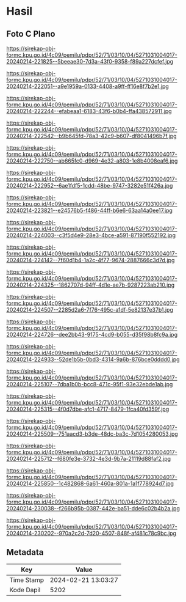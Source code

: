 # Hasil

## Foto C Plano

https://sirekap-obj-formc.kpu.go.id/4c09/pemilu/pdpr/52/71/03/10/04/5271031004017-20240214-221825--5beeae30-7d3a-43f0-9358-f89a227dcfef.jpg

https://sirekap-obj-formc.kpu.go.id/4c09/pemilu/pdpr/52/71/03/10/04/5271031004017-20240214-222051--a9e1959a-0133-4408-a9ff-ff16e8f7b2e1.jpg

https://sirekap-obj-formc.kpu.go.id/4c09/pemilu/pdpr/52/71/03/10/04/5271031004017-20240214-222244--efabeaa1-6183-43f6-b0b4-ffa438572911.jpg

https://sirekap-obj-formc.kpu.go.id/4c09/pemilu/pdpr/52/71/03/10/04/5271031004017-20240214-222542--b9b645fd-78a3-42c9-b607-df8041496b7f.jpg

https://sirekap-obj-formc.kpu.go.id/4c09/pemilu/pdpr/52/71/03/10/04/5271031004017-20240214-222750--ab665fc0-d969-4e32-a803-1e8b4008eaf6.jpg

https://sirekap-obj-formc.kpu.go.id/4c09/pemilu/pdpr/52/71/03/10/04/5271031004017-20240214-222952--6ae1fdf5-1cdd-48be-9747-3282e51f426a.jpg

https://sirekap-obj-formc.kpu.go.id/4c09/pemilu/pdpr/52/71/03/10/04/5271031004017-20240214-223821--e24576b5-f486-44ff-b6e6-63aa14a0ee17.jpg

https://sirekap-obj-formc.kpu.go.id/4c09/pemilu/pdpr/52/71/03/10/04/5271031004017-20240214-224003--c3f5d4e9-28e3-4bce-a591-87190f552192.jpg

https://sirekap-obj-formc.kpu.go.id/4c09/pemilu/pdpr/52/71/03/10/04/5271031004017-20240214-224142--7f60d1b4-1a2c-4f77-9674-2887666c3d7d.jpg

https://sirekap-obj-formc.kpu.go.id/4c09/pemilu/pdpr/52/71/03/10/04/5271031004017-20240214-224325--1862707d-94ff-4d1e-ae7b-9287223ab210.jpg

https://sirekap-obj-formc.kpu.go.id/4c09/pemilu/pdpr/52/71/03/10/04/5271031004017-20240214-224507--2285d2a6-7f76-495c-a1df-5e82137e37b1.jpg

https://sirekap-obj-formc.kpu.go.id/4c09/pemilu/pdpr/52/71/03/10/04/5271031004017-20240214-224726--dee2bb43-9175-4cd9-b055-d35f98b8fc9a.jpg

https://sirekap-obj-formc.kpu.go.id/4c09/pemilu/pdpr/52/71/03/10/04/5271031004017-20240214-224933--52de1b5b-0bd3-4314-9a6b-876bce0dddd0.jpg

https://sirekap-obj-formc.kpu.go.id/4c09/pemilu/pdpr/52/71/03/10/04/5271031004017-20240214-225107--7dba1b0b-bcc8-471c-95f1-93e32ebde1ab.jpg

https://sirekap-obj-formc.kpu.go.id/4c09/pemilu/pdpr/52/71/03/10/04/5271031004017-20240214-225315--4f0d7dbe-afc1-4717-8479-1fca40fd359f.jpg

https://sirekap-obj-formc.kpu.go.id/4c09/pemilu/pdpr/52/71/03/10/04/5271031004017-20240214-225509--751aacd3-b3de-48dc-ba3c-7d1054280053.jpg

https://sirekap-obj-formc.kpu.go.id/4c09/pemilu/pdpr/52/71/03/10/04/5271031004017-20240214-225712--f680fe3e-3732-4e3d-9b7a-21119d88faf2.jpg

https://sirekap-obj-formc.kpu.go.id/4c09/pemilu/pdpr/52/71/03/10/04/5271031004017-20240214-225850--1c482868-6a61-460a-801a-1a1f778924d7.jpg

https://sirekap-obj-formc.kpu.go.id/4c09/pemilu/pdpr/52/71/03/10/04/5271031004017-20240214-230038--f266b95b-0387-442e-ba51-dde6c02b4b2a.jpg

https://sirekap-obj-formc.kpu.go.id/4c09/pemilu/pdpr/52/71/03/10/04/5271031004017-20240214-230202--970a2c2d-7d20-4507-848f-af481c78c9bc.jpg


## Metadata

| Key        | Value               |
| ---------- | ------------------- |
| Time Stamp | 2024-02-21 13:03:27 |
| Kode Dapil | 5202                |



